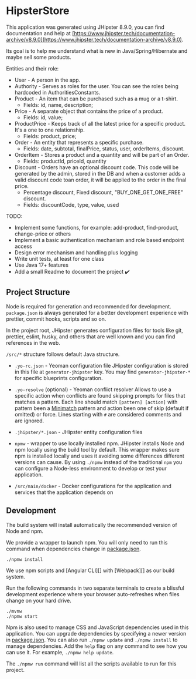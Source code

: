 # HipsterStore

This application was generated using JHipster 8.9.0, you can find documentation and help at [https://www.jhipster.tech/documentation-archive/v8.9.0](https://www.jhipster.tech/documentation-archive/v8.9.0).

Its goal is to help me understand what is new in Java/Spring/Hibernate and maybe sell some products.

Entities and their role:

- User - A person in the app.
- Authority - Serves as roles for the user. You can see the roles being hardcoded in AuthoritiesConstants.
- Product - An item that can be purchased such as a mug or a t-shirt.
  - Fields: id, name, description;
- Price - A separate object that contains the price of a product.
  - Fields: id, value;
- ProductPrice - Keeps track of all the latest price for a specific product. It's a one to one relationship.
  - Fields: product, price;
- Order - An entity that represents a specific purchase.
  - Fields: date, subtotal, finalPrice, status, user, orderItems, discount.
- OrderItem - Stores a product and a quantity and will be part of an Order.
  - Fields: productId, priceId, quantity
- Discount - Orders have an optional discount code. This code will be generated by the admin, stored in the DB and when a customer adds a valid discount code toan order, it will be applied to the order in the final price.
  - Percentage discount, Fixed discount, "BUY_ONE_GET_ONE_FREE" discount.
  - Fields: discountCode, type, value, used

TODO:

- Implement some functions, for example: add-product, find-product, change-price or others
- Implement a basic authentication mechanism and role based endpoint access
- Design error mechanism and handling plus logging
- Write unit tests, at least for one class
- Use Java 17+ features
- Add a small Readme to document the project ✔️

## Project Structure

Node is required for generation and recommended for development. `package.json` is always generated for a better development experience with prettier, commit hooks, scripts and so on.

In the project root, JHipster generates configuration files for tools like git, prettier, eslint, husky, and others that are well known and you can find references in the web.

`/src/*` structure follows default Java structure.

- `.yo-rc.json` - Yeoman configuration file
  JHipster configuration is stored in this file at `generator-jhipster` key. You may find `generator-jhipster-*` for specific blueprints configuration.
- `.yo-resolve` (optional) - Yeoman conflict resolver
  Allows to use a specific action when conflicts are found skipping prompts for files that matches a pattern. Each line should match `[pattern] [action]` with pattern been a [Minimatch](https://github.com/isaacs/minimatch#minimatch) pattern and action been one of skip (default if omitted) or force. Lines starting with `#` are considered comments and are ignored.
- `.jhipster/*.json` - JHipster entity configuration files

- `npmw` - wrapper to use locally installed npm.
  JHipster installs Node and npm locally using the build tool by default. This wrapper makes sure npm is installed locally and uses it avoiding some differences different versions can cause. By using `./npmw` instead of the traditional `npm` you can configure a Node-less environment to develop or test your application.
- `/src/main/docker` - Docker configurations for the application and services that the application depends on

## Development

The build system will install automatically the recommended version of Node and npm.

We provide a wrapper to launch npm.
You will only need to run this command when dependencies change in [package.json](package.json).

```
./npmw install
```

We use npm scripts and [Angular CLI][] with [Webpack][] as our build system.

Run the following commands in two separate terminals to create a blissful development experience where your browser
auto-refreshes when files change on your hard drive.

```
./mvnw
./npmw start
```

Npm is also used to manage CSS and JavaScript dependencies used in this application. You can upgrade dependencies by
specifying a newer version in [package.json](package.json). You can also run `./npmw update` and `./npmw install` to manage dependencies.
Add the `help` flag on any command to see how you can use it. For example, `./npmw help update`.

The `./npmw run` command will list all the scripts available to run for this project.
